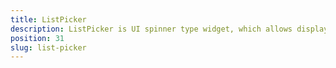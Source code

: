 ```yaml
---
title: ListPicker
description: ListPicker is UI spinner type widget, which allows displaying a list of options. the component can be set up via XML or Code-Behind, and we can control the displayed options via its `items` property and its current selected value via its `selectedIndex` property
position: 31
slug: list-picker
---
```

